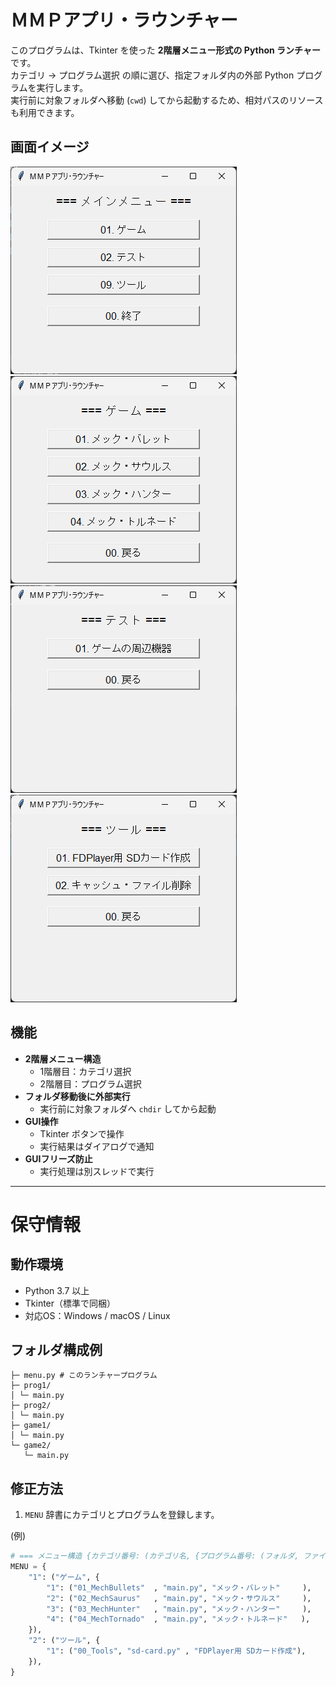 # ＭＭＰアプリ・ラウンチャー

このプログラムは、Tkinter を使った **2階層メニュー形式の Python ランチャー**です。  
カテゴリ → プログラム選択 の順に選び、指定フォルダ内の外部 Python プログラムを実行します。  
実行前に対象フォルダへ移動 (`cwd`) してから起動するため、相対パスのリソースも利用できます。

## 画面イメージ
![カテゴリ選択](00_Tools/images/menu000.png)
![プログラム実行（ゲーム）](00_Tools/images/menu001.png)
![プログラム実行（テスト）](00_Tools/images/menu002.png)
![プログラム実行（ツール）](00_Tools/images/menu009.png)

## 機能
- **2階層メニュー構造**
  - 1階層目：カテゴリ選択
  - 2階層目：プログラム選択
- **フォルダ移動後に外部実行**
  - 実行前に対象フォルダへ `chdir` してから起動
- **GUI操作**
  - Tkinter ボタンで操作
  - 実行結果はダイアログで通知
- **GUIフリーズ防止**
  - 実行処理は別スレッドで実行

---
# 保守情報

## 動作環境
- Python 3.7 以上
- Tkinter（標準で同梱）
- 対応OS：Windows / macOS / Linux

## フォルダ構成例
```
├─ menu.py # このランチャープログラム
├─ prog1/
│ └─ main.py
├─ prog2/
│ └─ main.py
├─ game1/
│ └─ main.py
└─ game2/
   └─ main.py
```

## 修正方法

1. `MENU` 辞書にカテゴリとプログラムを登録します。

(例)
```python
# === メニュー構造 {カテゴリ番号: (カテゴリ名, {プログラム番号: (フォルダ, ファイル, タイトル)})} ===
MENU = {
    "1": ("ゲーム", {
        "1": ("01_MechBullets"  , "main.py", "メック・バレット"     ),
        "2": ("02_MechSaurus"   , "main.py", "メック・サウルス"     ),
        "3": ("03_MechHunter"   , "main.py", "メック・ハンター"     ),
        "4": ("04_MechTornado"  , "main.py", "メック・トルネード"   ),
    }),
    "2": ("ツール", {
        "1": ("00_Tools", "sd-card.py" , "FDPlayer用 SDカード作成"),
    }),
}
```